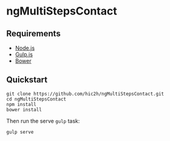 # ngMultiStepsContact

## Requirements

- [Node.js](https://nodejs.org/)
- [Gulp.js](http://gulpjs.com)
- [Bower](http://bower.io)

## Quickstart

```
git clone https://github.com/hic2h/ngMultiStepsContact.git
cd ngMultiStepsContact
npm install
bower install
```

Then run the serve `gulp` task:

```
gulp serve
```
